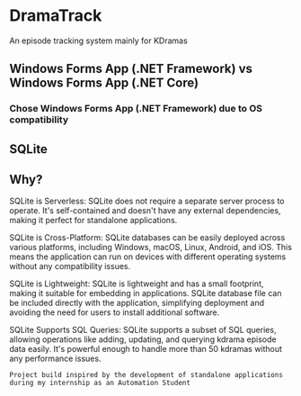 # DramaTrack
An episode tracking system mainly for KDramas

## Windows Forms App (.NET Framework) vs Windows Forms App (.NET Core)
### Chose Windows Forms App (.NET Framework) due to OS compatibility

## SQLite
## Why?
  SQLite is Serverless: SQLite does not require a separate server process to operate. It's self-contained and doesn't have any external dependencies, making it perfect for standalone applications.
  
  SQLite is Cross-Platform: SQLite databases can be easily deployed across various platforms, including Windows, macOS, Linux, Android, and iOS. This means the application can run on devices with different operating systems without any compatibility issues.
  
  SQLite is Lightweight: SQLite is lightweight and has a small footprint, making it suitable for embedding in applications. SQLite database file can be included directly with the application, simplifying deployment and avoiding the need for users to install additional software.
  
  SQLite Supports SQL Queries: SQLite supports a subset of SQL queries, allowing operations like adding, updating, and querying kdrama episode data easily. It's powerful enough to handle more than 50 kdramas without any performance issues.


``` Project build inspired by the development of standalone applications during my internship as an Automation Student ```
